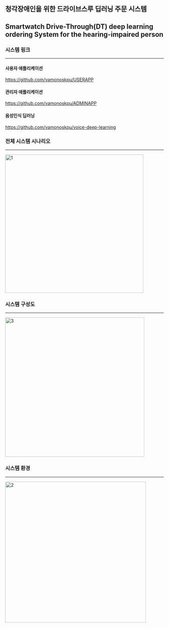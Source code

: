 <h2> 청각장애인을 위한 드라이브스루 딥러닝 주문 시스템</h2>
<h2>Smartwatch Drive-Through(DT) deep learning ordering System for the hearing-impaired person</h2>


<h3>시스템 링크</h3>
<hr>

<h4>사용자 애플리케이션</h4>

https://github.com/vamonoskpu/USERAPP

<h4>관리자 애플리케이션</h4>

https://github.com/vamonoskpu/ADMINAPP

<h4>음성인식 딥러닝</h4>

https://github.com/vamonoskpu/voice-deep-learning

<h3>전체 시스템 시나리오</h3>
<hr>
<img width="439" alt="1" src="https://user-images.githubusercontent.com/53068928/87497410-73495f00-c690-11ea-981d-600c0066a629.PNG">

<h3>시스템 구성도</h3>
<hr>
<img width="442" alt="3" src="https://user-images.githubusercontent.com/53068928/87497548-b4417380-c690-11ea-97e1-a7797938e241.PNG">

<h3>시스템 환경</h3>
<hr>
<img width="447" alt="2" src="https://user-images.githubusercontent.com/53068928/87497516-a5f35780-c690-11ea-90d6-58e20269b0fb.PNG">


